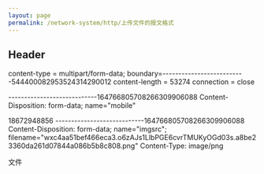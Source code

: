 ```yaml
---
layout: page
permalink: /network-system/http/上传文件的报文格式
---
```


## Header
content-type = multipart/form-data; boundary=--------------------------544400082953524314290012
content-length = 53274
connection = close

----------------------------164766805708266309906088
Content-Disposition: form-data; name="mobile"

18672948856
----------------------------164766805708266309906088
Content-Disposition: form-data; name="imgsrc"; filename="wxc4aa51bef466eca3.o6zAJs1LlbPGE6cvrTMUKyOGd03s.a8be23360da261d07844a086b5b8c808.png"
Content-Type: image/png

文件
